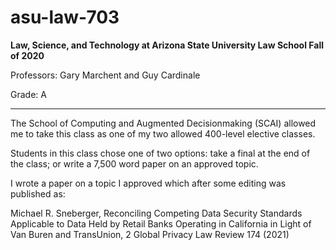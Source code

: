 # asu-law-703
**Law, Science, and Technology at Arizona State University Law School Fall of 2020**

Professors: Gary Marchent and Guy Cardinale

Grade: A

---

The School of Computing and Augmented Decisionmaking (SCAI) allowed me to take this class as one of my two allowed 400-level elective classes.

Students in this class chose one of two options: take a final at the end of the class; or write a 7,500 word paper on an approved topic.

I wrote a paper on a topic I approved which after some editing was published as:

  Michael R. Sneberger, Reconciling Competing Data Security Standards Applicable to Data Held by Retail
  Banks Operating in California in Light of Van Buren and TransUnion, 2 Global Privacy Law Review 174 (2021)
